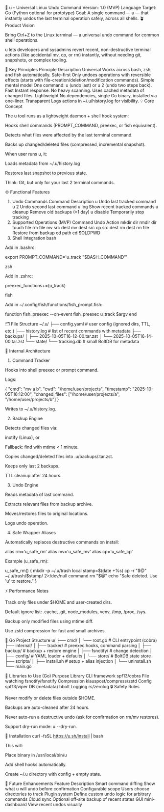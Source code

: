 🧰 u – Universal Linux Undo Command
Version: 1.0 (MVP)
Language Target: Go (Python optional for prototype)
Goal: A single command — u — that instantly undos the last terminal operation safely, across all shells.
🪴 Product Vision

Bring Ctrl+Z to the Linux terminal — a universal undo command for common shell operations.

u lets developers and sysadmins revert recent, non-destructive terminal actions (like accidental mv, cp, or rm) instantly, without needing git, snapshots, or complex tooling.

🎯 Key Principles
Principle	Description
Universal	Works across bash, zsh, and fish automatically.
Safe-first	Only undoes operations with reversible effects (starts with file-creation/deletion/modification commands).
Simple mental model	One command: u (undo last) or u 2 (undo two steps back).
Fast	Instant response. No heavy scanning. Uses cached metadata of changed files.
Lightweight	No dependencies, single Go binary, installed via one-liner.
Transparent	Logs actions in ~/.u/history.log for visibility.
💡 Core Concept

The u tool runs as a lightweight daemon + shell hook system:

Hooks shell commands (PROMPT_COMMAND, preexec, or fish equivalent).

Detects what files were affected by the last terminal command.

Backs up changed/deleted files (compressed, incremental snapshot).

When user runs u, it:

Loads metadata from ~/.u/history.log

Restores last snapshot to previous state.

Think: Git, but only for your last 2 terminal commands.

⚙️ Functional Features
1. Undo Commands
Command	Description
u	Undo last tracked command
u 2	Undo second last command
u log	Show recent tracked commands
u cleanup	Remove old backups (>1 day)
u disable	Temporarily stop tracking
2. Supported Operations (MVP)
Command	Undo Action
mkdir dir	rmdir dir
touch file	rm file
mv src dest	mv dest src
cp src dest	rm dest
rm file	Restore from backup
cd path	cd $OLDPWD
3. Shell Integration
bash

Add in .bashrc:

export PROMPT_COMMAND='u_track "$BASH_COMMAND"'

zsh

Add in .zshrc:

preexec_functions+=(u_track)

fish

Add in ~/.config/fish/functions/fish_prompt.fish:

function fish_preexec --on-event fish_preexec
    u_track $argv
end

🗂️ File Structure
~/.u/
├── config.yaml       # user config (ignored dirs, TTL, etc.)
├── history.log       # list of recent commands with metadata
├── backups/
│   ├── 2025-10-05T16-12-00.tar.zst
│   └── 2025-10-05T16-14-00.tar.zst
└── state/
    └── tracking.db   # small BoltDB for metadata

🧠 Internal Architecture
1. Command Tracker

Hooks into shell preexec or prompt command.

Logs:

{
  "cmd": "mv a b",
  "cwd": "/home/user/projects",
  "timestamp": "2025-10-05T16:12:00",
  "changed_files": ["/home/user/projects/a", "/home/user/projects/b"]
}


Writes to ~/.u/history.log.

2. Backup Engine

Detects changed files via:

inotify (Linux), or

Fallback: find with mtime < 1 minute.

Copies changed/deleted files into .u/backups/<timestamp>.tar.zst.

Keeps only last 2 backups.

TTL cleanup after 24 hours.

3. Undo Engine

Reads metadata of last command.

Extracts relevant files from backup archive.

Moves/restores files to original locations.

Logs undo operation.

4. Safe Wrapper Aliases

Automatically replaces destructive commands on install:

alias rm='u_safe_rm'
alias mv='u_safe_mv'
alias cp='u_safe_cp'


Example (u_safe_rm):

u_safe_rm() {
    mkdir -p ~/.u/trash
    local stamp=$(date +%s)
    cp -r "$@" ~/.u/trash/$stamp/ 2>/dev/null
    command rm "$@"
    echo "Safe deleted. Use 'u' to restore."
}

⚡ Performance Notes

Track only files under $HOME and user-created dirs.

Default ignore list: .cache, .git, node_modules, venv, /tmp, /proc, /sys.

Backup only modified files using mtime diff.

Use zstd compression for fast and small archives.

🧩 Go Project Structure
u/
├── cmd/
│   └── root.go        # CLI entrypoint (cobra)
├── internal/
│   ├── tracker/       # preexec hooks, command parsing
│   ├── backup/        # backup + restore engine
│   ├── fsnotify/      # change detection
│   ├── config/        # YAML loader + defaults
│   └── store/         # BoltDB state store
├── scripts/
│   ├── install.sh     # setup + alias injection
│   └── uninstall.sh
└── main.go

🧠 Libraries to Use (Go)
Purpose	Library
CLI framework	spf13/cobra
File watching	fsnotify/fsnotify
Compression	klauspost/compress/zstd
Config	spf13/viper
DB (metadata)	bbolt
Logging	rs/zerolog
🔒 Safety Rules

Never modify or delete files outside $HOME.

Backups are auto-cleaned after 24 hours.

Never auto-run a destructive undo (ask for confirmation on rm/mv restores).

Support dry-run mode: u --dry-run.

🚀 Installation
curl -fsSL https://u.sh/install | bash


This will:

Place binary in /usr/local/bin/u

Add shell hooks automatically.

Create ~/.u directory with config + empty state.

🧭 Future Enhancements
Feature	Description
Smart command diffing	Show what u will undo before confirmation
Configurable scope	Users choose directories to track
Plugin system	Define custom undo logic for arbitrary commands
Cloud sync	Optional off-site backup of recent states
GUI mini-dashboard	View recent undos visually

